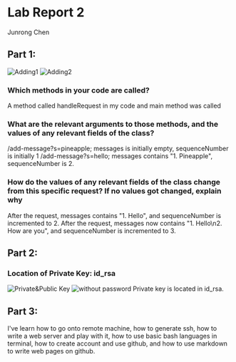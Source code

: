 # Lab Report 2
Junrong Chen

## Part 1:
![Adding1](https://github.com/JunrongChen2004/CSE15L/assets/122309066/05740815-0fd6-4ee2-b4f7-37621c356661)
![Adding2](https://github.com/JunrongChen2004/CSE15L/assets/122309066/c454a4ba-0d26-4542-b25e-7ecc74d255d7)

### Which methods in your code are called?
A method called handleRequest in my code and main method was called

### What are the relevant arguments to those methods, and the values of any relevant fields of the class?
/add-message?s=pineapple; messages is initially empty, sequenceNumber is initially 1
/add-message?s=hello; messages contains "1. Pineapple", sequenceNumber is 2.

### How do the values of any relevant fields of the class change from this specific request? If no values got changed, explain why
After the request, messages contains "1. Hello", and sequenceNumber is incremented to 2.
After the request, messages now contains "1. Hello\n2. How are you", and sequenceNumber is incremented to 3.

## Part 2:

### Location of Private Key: id_rsa
![Private&Public Key](https://github.com/JunrongChen2004/CSE15L/assets/122309066/8f267a11-2b9d-43b2-9842-6189e5cbe835)
![without password](https://github.com/JunrongChen2004/CSE15L/assets/122309066/473c0236-472d-4387-884a-438b70e69a7f)
Private key is located in id_rsa.

## Part 3:

I've learn how to go onto remote machine, how to generate ssh, how to write a web server and play with it, how to use basic bash languages in terminal, how to create account and use github, and how to use markdown to write web pages on github.
